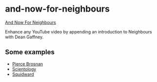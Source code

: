 # and-now-for-neighbours
[And Now For Neighbours](http://jasonstorey.co.uk/demos/and-now-for-neighbours)

Enhance any YouTube video by appending an introduction to Neighbours with Dean Gaffney.

## Some examples

* [Pierce Brosnan](http://jasonstorey.co.uk/demos/and-now-for-neighbours/index.html?vidUrl=https%3A%2F%2Fwww.youtube.com%2Fwatch%3Fv%3DMgTVrcRUMig)
* [Scientology](http://jasonstorey.co.uk/demos/and-now-for-neighbours/index.html?vidUrl=https%3A%2F%2Fwww.youtube.com%2Fwatch%3Fv%3DjXf3pWVJOkA)
* [Squidward](http://jasonstorey.co.uk/demos/and-now-for-neighbours/?vidUrl=https%3A%2F%2Fwww.youtube.com%2Fwatch%3Fv%3DNAFTDJH5vSc)

